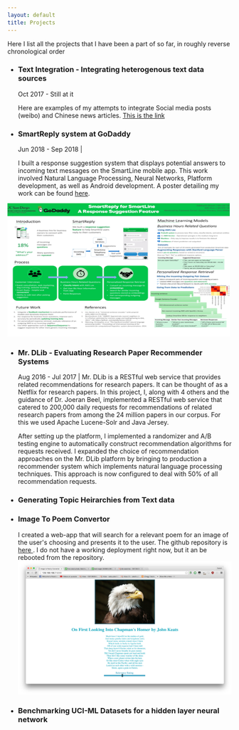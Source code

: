 ```yaml
---
layout: default
title: Projects 
---
```


Here I list all the projects that I have been a part of so far, in roughly reverse chronological order

* ### Text Integration - Integrating heterogenous text data sources
	Oct 2017 - Still at it

	Here are examples of my attempts to integrate Social media posts (weibo) and Chinese news articles. <a href="/projects/textIntegration"> This is the link </a>
	
	
* ### SmartReply system at GoDaddy
	Jun 2018 - Sep 2018 |
	
	I built a response suggestion system that displays potential answers to incoming text messages on the SmartLine mobile app. This work involved Natural Language Processing, Neural Networks, Platform development, as well as Android development. A poster detailing my work can be found [here](/docs/Poster.pdf). 
<img border="0" alt="GoDaddy Poster" class="center" src="/docs/Poster.jpg" width="500" height="300" >
	
* ### Mr. DLib - Evaluating Research Paper Recommender Systems
	Aug 2016 - Jul 2017 |
	Mr. DLib is a RESTful web service that provides related recommendations for research papers. It can be thought of as a Netflix for research papers. In this project, I, along with 4 others and the guidance of Dr. Joeran Beel, implemented a RESTful web service that catered to 200,000 daily requests for recommendations of related research papers from among the 24 million papers in our corpus. For this we used Apache Lucene-Solr and Java Jersey.  
	
	After setting up the platform, I implemented a randomizer and A/B testing engine to automatically construct recommendation algorithms for requests received. I expanded the choice of recommendation approaches on the Mr. DLib platform by bringing to production a recommender system which implements natural language processing techniques. This approach is now configured to deal with 50% of all recommendation requests.
* ### Generating Topic Heirarchies from Text data
* ### Image To Poem Convertor
	I created a web-app that will search for a relevant poem for an image of the user's choosing and presents it to the user. The github repository is <a href="https://github.com/sakshiudeshi/ImageToPoetryConverter"> here </a>. I do not have a working deployment right now, but it an be rebooted from the repository.
	<img border = "0" alt="John Keat's Poem relevant to the image of an eagle" class="center" src="/projects/image2poem.png" width="500" height="300">
* ### Benchmarking UCI-ML Datasets for a hidden layer neural network
